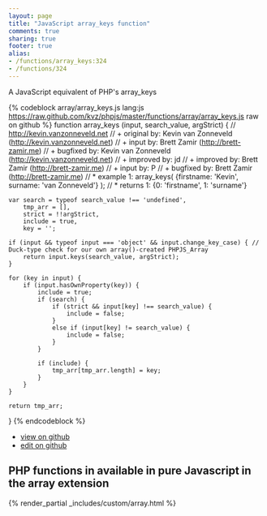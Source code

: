 ```yaml
---
layout: page
title: "JavaScript array_keys function"
comments: true
sharing: true
footer: true
alias:
- /functions/array_keys:324
- /functions/324
---
```

<!-- Generated by Rakefile:build -->
A JavaScript equivalent of PHP's array_keys

{% codeblock array/array_keys.js lang:js https://raw.github.com/kvz/phpjs/master/functions/array/array_keys.js raw on github %}
function array_keys (input, search_value, argStrict) {
    // http://kevin.vanzonneveld.net
    // +   original by: Kevin van Zonneveld (http://kevin.vanzonneveld.net)
    // +      input by: Brett Zamir (http://brett-zamir.me)
    // +   bugfixed by: Kevin van Zonneveld (http://kevin.vanzonneveld.net)
    // +   improved by: jd
    // +   improved by: Brett Zamir (http://brett-zamir.me)
    // +   input by: P
    // +   bugfixed by: Brett Zamir (http://brett-zamir.me)
    // *     example 1: array_keys( {firstname: 'Kevin', surname: 'van Zonneveld'} );
    // *     returns 1: {0: 'firstname', 1: 'surname'}

    var search = typeof search_value !== 'undefined',
        tmp_arr = [],
        strict = !!argStrict,
        include = true,
        key = '';

    if (input && typeof input === 'object' && input.change_key_case) { // Duck-type check for our own array()-created PHPJS_Array
        return input.keys(search_value, argStrict);
    }

    for (key in input) {
        if (input.hasOwnProperty(key)) {
            include = true;
            if (search) {
                if (strict && input[key] !== search_value) {
                    include = false;
                }
                else if (input[key] != search_value) {
                    include = false;
                }
            }

            if (include) {
                tmp_arr[tmp_arr.length] = key;
            }
        }
    }

    return tmp_arr;
}
{% endcodeblock %}

 - [view on github](https://github.com/kvz/phpjs/blob/master/functions/array/array_keys.js)
 - [edit on github](https://github.com/kvz/phpjs/edit/master/functions/array/array_keys.js)

## PHP functions in available in pure Javascript in the array extension
{% render_partial _includes/custom/array.html %}
